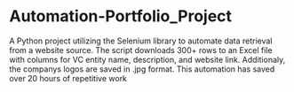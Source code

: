 # Automation-Portfolio_Project
A Python project utilizing the Selenium library to automate data retrieval from a website source. 
The script downloads 300+ rows to an Excel file with columns for VC entity name, description, and website link. Additionaly, the companys logos are saved in .jpg format. 
This automation has saved over 20 hours of repetitive work
